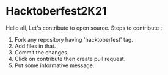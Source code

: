 # Hacktoberfest2K21

Hello all,
Let's contribute to open source.
Steps to contribute :
1. Fork any repository having 'hacktoberfest' tag.
2. Add files in that.
3. Commit the changes.
4. Click on contribute then create pull request.
5. Put some informative message.

